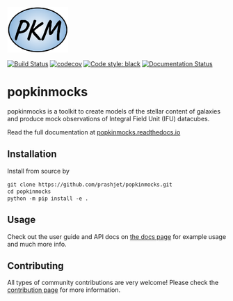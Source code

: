 <p align="left">
  <img width="140" src="https://github.com/prashjet/popkinmocks/blob/main/docs/source/_static/popkinmocks_logo.png">
</p>

[![Build Status](https://app.travis-ci.com/prashjet/popkinmocks.svg?branch=main)](https://app.travis-ci.com/prashjet/popkinmocks)
[![codecov](https://codecov.io/gh/prashjet/popkinmocks/branch/main/graph/badge.svg?token=Y7DD57E8NZ)](https://codecov.io/gh/prashjet/popkinmocks)
[![Code style: black](https://img.shields.io/badge/code%20style-black-000000.svg)](https://github.com/psf/black)
[![Documentation Status](https://readthedocs.org/projects/popkinmocks/badge/?version=latest)](https://popkinmocks.readthedocs.io/en/latest/?badge=latest)

# popkinmocks

popkinmocks is a toolkit to create models of the stellar content of galaxies and produce mock observations of Integral Field Unit (IFU) datacubes.

Read the full documentation at [popkinmocks.readthedocs.io](https://popkinmocks.readthedocs.io/)

## Installation

Install from source by

```
git clone https://github.com/prashjet/popkinmocks.git
cd popkinmocks
python -m pip install -e .
```

## Usage

Check out the user guide and API docs on [the docs
page](https://popkinmocks.readthedocs.io/) for example usage and much more info.

## Contributing

All types of community contributions are very welcome! Please check the [contribution page](https://popkinmocks.readthedocs.io/en/stable/user/contributing.html) for more information.